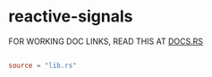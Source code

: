 # reactive-signals

FOR WORKING DOC LINKS, READ THIS AT [DOCS.RS](https://docs.rs/reactive-signals)

```toc

```

```toml rustdoc
source = "lib.rs"
```

